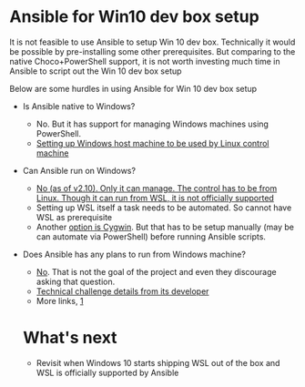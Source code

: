 # Ansible for Win10 dev box setup

It is not feasible to use Ansible to setup Win 10 dev box. Technically it would be possible by pre-installing some other prerequisites. But comparing to the native Choco+PowerShell support, it is not worth investing much time in Ansible to script out the Win 10 dev box setup

Below are some hurdles in using Ansible for Win 10 dev box setup

- Is Ansible native to Windows?
  - No. But it has support for managing Windows machines using PowerShell.
  - [Setting up Windows host machine to be used by Linux control machine](https://docs.ansible.com/ansible/latest/user_guide/windows_setup.html)
- Can Ansible run on Windows?
  - [No (as of v2.10). Only it can manage. The control has to be from Linux. Though it can run from WSL, it is not officially supported](https://docs.ansible.com/ansible/latest/user_guide/windows_faq.html#can-ansible-run-on-windows)
  - Setting up WSL itself a task needs to be automated. So cannot have WSL as prerequisite
  - Another [option is Cygwin](https://geekflare.com/ansible-installation-windows/). But that has to be setup manually (may be can automate via PowerShell) before running Ansible scripts.
- Does Ansible has any plans to run from Windows machine?
  - [No](https://docs.ansible.com/ansible/2.4/intro_windows.html#using-a-windows-control-machine). That is not the goal of the project and even they discourage asking that question.
  - [Technical challenge details from its developer](http://blog.rolpdog.com/2020/03/why-no-ansible-controller-for-windows.html)
  - More links, [1](https://docs.ansible.com/ansible/latest/installation_guide/intro_installation.html#control-node-requirements)

  # What's next

  - Revisit when Windows 10 starts shipping WSL out of the box and WSL is officially supported by Ansible